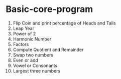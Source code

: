 # Basic-core-program 
1. Flip Coin and print percentage of Heads and Tails 
2. Leap Year
3. Power of 2
4. Harmonic Number
5. Factors
6. Compute Quotient and Remainder 
7. Swap two numbers
8. Even or add
9. Vowel or Consonants
10. Largest three numbers


